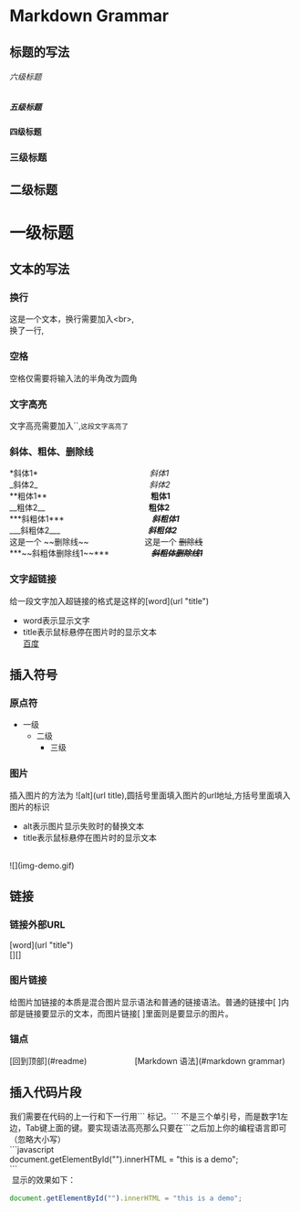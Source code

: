 # Markdown Grammar
## 标题的写法
###### 六级标题
##### 五级标题
#### 四级标题 
### 三级标题  
## 二级标题  
# 一级标题  
## 文本的写法
### 换行
 这是一个文本，换行需要加入\<br>,<br>换了一行,
 
### 空格
 空格仅需要将输入法的半角改为圆角
### 文字高亮
 文字高亮需要加入\`\`,`这段文字高亮了`
### 斜体、粗体、删除线
 \*斜体1\*　　　　　　　　　　　　　　*斜体1*<br>
 \_斜体2\_　　　　　　　　　　　　　　_斜体2_<br>
 \*\*粗体1\*\*　　　　　　　　　　　　　**粗体1**<br>
 \_\_粗体2\_\_　　　　　　　　　　　　　__粗体2__<br>
 \*\*\*斜粗体1\*\*\*　　　　　　　　　　　***斜粗体1***<br>
 \_\_\_斜粗体2\_\_\_　　　　　　　　　　　___斜粗体2___<br>
 这是一个 \~\~删除线\~\~　　　　　　　这是一个 ~~删除线~~<br>
  \*\*\*\~\~斜粗体删除线1\~\~\*\*\* 　　　　　***~~斜粗体删除线1~~***<br>
 
### 文字超链接
 给一段文字加入超链接的格式是这样的\[word\]\(url "title"\)<br>
 * word表示显示文字
 * title表示鼠标悬停在图片时的显示文本<br>
 [百度](https://www.baidu.com/ "google")
 
## 插入符号
### 原点符
  * 一级
     * 二级
         * 三级
  
### 图片
 插入图片的方法为 !\[alt\]\(url title\),圆括号里面填入图片的url地址,方括号里面填入图片的标识<br>
 * alt表示图片显示失败时的替换文本
 * title表示鼠标悬停在图片时的显示文本<br>
 <br>
  ![](img-demo.gif)

## 链接
### 链接外部URL
 \[word\]\(url "title"\)<br>
 \[\]\[\]
### 图片链接
 给图片加链接的本质是混合图片显示语法和普通的链接语法。普通的链接中[ ]内部是链接要显示的文本，而图片链接[ ]里面则是要显示的图片。
### 锚点
 \[回到顶部\]\(\#readme\)　　　　　　[Markdown 语法](#markdown grammar)
 
## 插入代码片段
 我们需要在代码的上一行和下一行用\`\`\` 标记。\`\`\` 不是三个单引号，而是数字1左边，Tab键上面的键。要实现语法高亮那么只要在\`\`\`之后加上你的编程语言即可（忽略大小写）<br>
 \`\`\`javascript<br>
 document.getElementById("").innerHTML = "this is a demo";<br>
  \`\`\`<br>
  显示的效果如下：<br>
  ```javascript
  document.getElementById("").innerHTML = "this is a demo";
  ```
 
